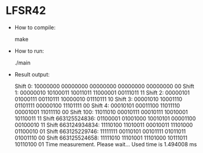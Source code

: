 # LFSR42

* How to compile:

    make

* How to run:

    ./main

* Result output:

    Shift             0: 10000000 00000000 00000000 00000000 00000000 00
    Shift             1: 00000010 10100011 10011011 11000001 00111011 11
    Shift             2: 00000101 01000111 00110111 10000010 01110111 10
    Shift             3: 00001010 10001110 01101111 00000100 11101111 00
    Shift             4: 00010101 00011100 11011110 00001001 11011110 00
    Shift           100: 11011010 00010111 00010111 10010001 10110011 11
    Shift  663125524836: 01100001 01001000 10010101 00001100 00100010 11
    Shift  663124934834: 11110100 11010011 00010011 11101000 01100010 01
    Shift  663125229746: 11111111 00110101 00101111 01011011 01001110 00
    Shift  663125524658: 11111010 11101001 11101000 10111011 10110100 01
    Time measurement. Please wait...
    Used time is 1.494008 ms

